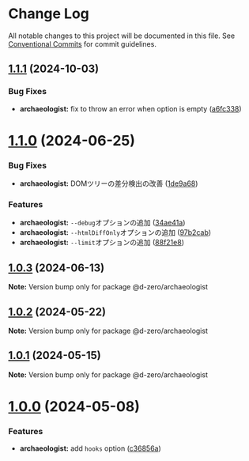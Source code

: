 # Change Log

All notable changes to this project will be documented in this file.
See [Conventional Commits](https://conventionalcommits.org) for commit guidelines.

## [1.1.1](https://github.com/d-zero-dev/tools/compare/@d-zero/archaeologist@1.1.0...@d-zero/archaeologist@1.1.1) (2024-10-03)

### Bug Fixes

- **archaeologist:** fix to throw an error when option is empty ([a6fc338](https://github.com/d-zero-dev/tools/commit/a6fc33882401d6f0224e8fcc50e435da5adc6eb2))

# [1.1.0](https://github.com/d-zero-dev/tools/compare/@d-zero/archaeologist@1.0.3...@d-zero/archaeologist@1.1.0) (2024-06-25)

### Bug Fixes

- **archaeologist:** DOMツリーの差分検出の改善 ([1de9a68](https://github.com/d-zero-dev/tools/commit/1de9a6834108d6475ac53875d2a7966f0fa732f5))

### Features

- **archaeologist:** `--debug`オプションの追加 ([34ae41a](https://github.com/d-zero-dev/tools/commit/34ae41a57e7642b38aa423bf3d28dc3356aa9c69))
- **archaeologist:** `--htmlDiffOnly`オプションの追加 ([97b2cab](https://github.com/d-zero-dev/tools/commit/97b2cabb8959e979bb53846ce7944650ed9e8333))
- **archaeologist:** `--limit`オプションの追加 ([88f21e8](https://github.com/d-zero-dev/tools/commit/88f21e8d560e9846a0002f9bfb77029f57f118bf))

## [1.0.3](https://github.com/d-zero-dev/tools/compare/@d-zero/archaeologist@1.0.2...@d-zero/archaeologist@1.0.3) (2024-06-13)

**Note:** Version bump only for package @d-zero/archaeologist

## [1.0.2](https://github.com/d-zero-dev/tools/compare/@d-zero/archaeologist@1.0.1...@d-zero/archaeologist@1.0.2) (2024-05-22)

**Note:** Version bump only for package @d-zero/archaeologist

## [1.0.1](https://github.com/d-zero-dev/tools/compare/@d-zero/archaeologist@1.0.0...@d-zero/archaeologist@1.0.1) (2024-05-15)

**Note:** Version bump only for package @d-zero/archaeologist

# [1.0.0](https://github.com/d-zero-dev/tools/compare/@d-zero/archaeologist@1.0.0-alpha.3...@d-zero/archaeologist@1.0.0) (2024-05-08)

### Features

- **archaeologist:** add `hooks` option ([c36856a](https://github.com/d-zero-dev/tools/commit/c36856a77927da5f814644604b50b44bb742d4e4))

